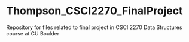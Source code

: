 # Thompson_CSCI2270_FinalProject
Repository for files related to final project in CSCI 2270 Data Structures course at CU Boulder
